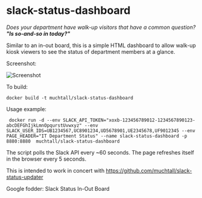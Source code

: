 # slack-status-dashboard
*Does your department have walk-up visitors that have a common question? **"Is so-and-so in today?"***

Similar to an in-out board, this is a simple HTML dashboard to allow walk-up kiosk viewers to see the status of department members at a glance.

Screenshot:

![Screenshot](https://user-images.githubusercontent.com/16903291/93802694-68b7c280-fc09-11ea-8ef8-8f7ebcb3ac22.png "Dashboard")

To build:

    docker build -t muchtall/slack-status-dashboard  

Usage example:

     docker run -d --env SLACK_API_TOKEN="xoxb-123456789012-1234567890123-abcDEFGhIjkLmnOpqurstUvwxyz" --env SLACK_USER_IDS=UB1234567,UC8901234,UD5678901,UE2345678,UF9012345 --env PAGE_HEADER="IT Department Status" --name slack-status-dashboard -p 8880:8880  muchtall/slack-status-dashboard

The script polls the Slack API every ~60 seconds. The page refreshes itself in the browser every 5 seconds.

This is intended to work in concert with https://github.com/muchtall/slack-status-updater

Google fodder: Slack Status In-Out Board
